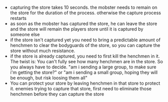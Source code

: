 - capturing the store takes 10 seconds. the mobster needs to remain on the store for the duration of the process. otherwise the capture process restarts
- as soon as the mobster has captured the store, he can leave the store and the store will remain the players store until it is captured by someone else
- if the store isn't captured yet you need to bring a predictable amount of henchmen to clear the bodyguards of the store, so you can capture the store without much resistance.
- if the store is already captured, you need to first kill the henchmen in it. The twist is: You can't fully see how many henchmen are in the store. So you always have to decide. "am i sending a large group, to make sure i'm getting the store?" or "am i sending a small group, hoping they will be enough, but risk loosing them all"
- You can protect your store by leaving henchmen in that store to protect it. enemies trying to capture that store, first need to eliminate those henchmen before they can capture the store